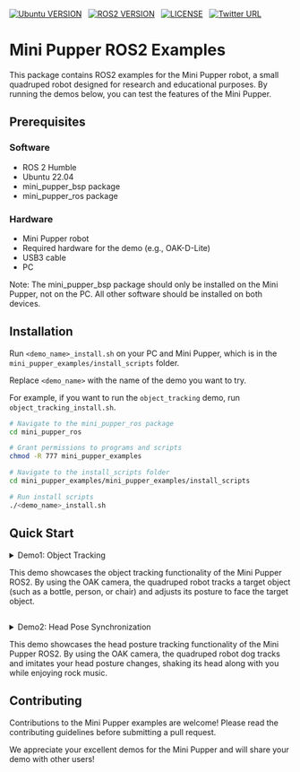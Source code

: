 [![Ubuntu VERSION](https://img.shields.io/badge/Ubuntu-22.04-green)](https://ubuntu.com/)
&nbsp;
[![ROS2 VERSION](https://img.shields.io/badge/ROS-ROS%202%20Humble-brightgreen)](http://docs.ros.org/en/humble/index.html)
&nbsp;
[![LICENSE](https://img.shields.io/badge/license-Apache--2.0-informational)](https://github.com/mangdangroboticsclub/mini_pupper_ros/blob/ros2/LICENSE)
&nbsp;
[![Twitter URL](https://img.shields.io/twitter/url?style=social&url=https%3A%2F%2Ftwitter.com%2FLeggedRobot)](https://twitter.com/LeggedRobot)

# Mini Pupper ROS2 Examples

This package contains ROS2 examples for the Mini Pupper robot, a small quadruped robot designed for research and educational purposes. By running the demos below, you can test the features of the Mini Pupper.

## Prerequisites

### Software
- ROS 2 Humble
- Ubuntu 22.04
- mini_pupper_bsp package
- mini_pupper_ros package

### Hardware
- Mini Pupper robot
- Required hardware for the demo (e.g., OAK-D-Lite)
- USB3 cable
- PC

Note: The mini_pupper_bsp package should only be installed on the Mini Pupper, not on the PC. All other software should be installed on both devices.

## Installation

Run `<demo_name>_install.sh` on your PC and Mini Pupper, which is in the `mini_pupper_examples/install_scripts` folder. 

Replace `<demo_name>` with the name of the demo you want to try. 

For example, if you want to run the `object_tracking` demo, run `object_tracking_install.sh`.

```bash
# Navigate to the mini_pupper_ros package
cd mini_pupper_ros
```

```bash
# Grant permissions to programs and scripts
chmod -R 777 mini_pupper_examples
```
```bash
# Navigate to the install_scripts folder
cd mini_pupper_examples/mini_pupper_examples/install_scripts
```
```bash
# Run install scripts
./<demo_name>_install.sh
```

## Quick Start

<details>
<summary>Demo1: Object Tracking</summary>

### Usage:

#### 0. Install dependencies before the demo
```bash
# To mini_pupper_examples/install_scripts folder
./object_tracking_install.sh
```
#### 1. Bring up Mini Pupper

First, bring up the Mini Pupper by running the following commands in Terminal 1:

```bash
# On Mini Pupper
. ~/ros2_ws/install/setup.bash
ros2 launch mini_pupper_bringup bringup.launch.py
```

#### 2. Bring up OAK mobile publisher

Next, bring up the OAK mobile publisher by running the following command in Terminal 2:

```bash
# On Mini Pupper
ros2 launch depthai_examples mobile_publisher.launch.py camera_model:=OAK-D-LITE
```

#### 3. Run OpenCV object tracking demo

Finally, run the OpenCV object tracking demo by running the following commands in Terminal 3:

```bash
# On Mini Pupper or PC
. ~/ros2_ws/install/setup.bash
ros2 launch mini_pupper_examples object_tracking.launch.py 
```

### Notes:
- You can run Terminal 3 either on your PC or on the Mini Pupper.
- Ubuntu server does'nt have GUI for Video display,please `ssh -X` to your pupper. 

### Details for the demo:
`object_tracking.py` imports ROS 2 packages, message types, and other necessary packages for operation. It defines an `ObjectTracker` class, which inherits from the ROS 2 `Node` class. The `ObjectTracker` class contains instance variables for tracking the object, maintaining the current and target poses, interpolating movements for smooth operation, and handling camera information.

The `ObjectTracker` class initializes subscriptions to detection data from the camera and publishes updated pose information for the robot. It also creates timers to refresh the target pose and control the robot's movement.

The script includes several methods for detecting, tracking, and moving towards the target object, such as `detections_listener_callback`, `refresh_timer_callback`, `track_object`, `movement_timer_callback`, and `publish_pose`. Additionally, it provides utility functions for linear interpolation of movements (`linear_interpolate`) and converting Euler angles to quaternions (`get_quaternion_from_euler`).

The main function initializes the ROS 2 system, creates an instance of the `ObjectTracker` class, and begins the ROS 2 spinning loop. The loop continues until the program is terminated, after which the node is destroyed, and the ROS 2 system is shut down.
</details>

This demo showcases the object tracking functionality of the Mini Pupper ROS2. By using the OAK camera, the quadruped robot tracks a target object (such as a bottle, person, or chair) and adjusts its posture to face the target object.

##
<details>
<summary>Demo2: Head Pose Synchronization</summary>

### Usage:

#### 0. Install dependencies before the demo
```bash
# To mini_pupper_examples/install_scripts folder
./head_pose_synchronization_install.sh
```
#### 1. Bring up Mini Pupper

First, bring up the Mini Pupper by running the following commands in Terminal 1:

```bash
# On Mini Pupper
. ~/ros2_ws/install/setup.bash
ros2 launch mini_pupper_bringup bringup.launch.py
```
#### 2. Run the human_head_pose_estimation.py on PC or Pupper
Next, bring up human_head_pose_estimation by running the following command in Terminal 2:
```bash
# To mini_pupper_examples/
cd ~/ros2_ws/src/mini_pupper_ros/mini_pupper_examples/mini_pupper_examples/head_pose_synchronization
python3 human_head_pose_estimation.py 
```

#### 3. Run the demo on pupper
Finally, run the OpenCV head pose synchronization demo by running the following commands in Terminal 3:
```bash
# On Mini Pupper
. ~/ros2_ws/install/setup.bash
ros2 launch mini_pupper_examples head_pose_synchronization.launch.py
```

### Notes:

- Ensure that the OAK Camera is properly connected and recognized by your system.
- The demo may require some tweaking of parameters and thresholds, depending on your specific hardware and environment.
- Ubuntu server does'nt have GUI for Video display,please `ssh -X` to your pupper. It is worth noting that ssh can only transmit low-quality images, if you want to see high-quality images, please run `human_head_pose_estimation.py` on a PC and uncomment `# cv2.imshow(packet.name, packet.frame)` in `human_head_pose_estimation.py`
- For better performance, choose to run the `human_head_pose_estimation.py` on your PC with a USB3 cable connected to the OAK Camera.

### Details for the demo:
**`head_pose_estimation_node.py`**: This script sets up a ROS2 node to estimate the head pose using an OAK Camera with a two-stage neural network. It receives the camera feed, detects the face, and estimates the head pose (yaw, pitch, roll). It publishes the head pose as a `geometry_msgs/Pose` message.

**`pupper_head_pose.py`**: This script sets up another ROS2 node to control the Mini Pupper robot based on the estimated head pose. It subscribes to the `geometry_msgs/Pose` message published by the head pose estimation node and converts the head pose to the robot's movement and publishes the `/body_pose` for the Mini Pupper.

This demo showcases the head posture tracking functionality of the Mini Pupper ROS2. By using the OAK camera, the quadruped robot dog tracks and imitates your head posture changes, shaking its head along with you while enjoying rock music.

</details>

This demo showcases the head posture tracking functionality of the Mini Pupper ROS2. By using the OAK camera, the quadruped robot dog tracks and imitates your head posture changes, shaking its head along with you while enjoying rock music.

## Contributing

Contributions to the Mini Pupper examples are welcome! Please read the contributing guidelines before submitting a pull request.

We appreciate your excellent demos for the Mini Pupper and will share your demo with other users!
